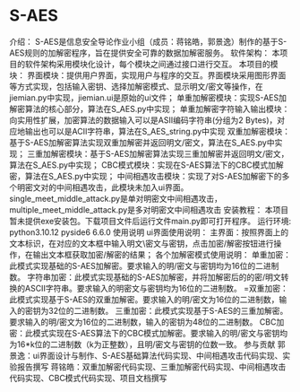 # S-AES
介绍：
S-AES是信息安全导论作业小组（成员：蒋铭皓，郭景逸）制作的基于S-AES规则的加解密程序，旨在提供安全可靠的数据加解密服务。
软件架构：
本项目的软件架构采用模块化设计，每个模块之间通过接口进行交互。
本项目的模块：
界面模块：提供用户界面，实现用户与程序的交互。界面模块采用图形界面等方式实现，包括输入密钥、选择加解密模式、显示明文/密文等操作，在jiemian.py中实现，jiemian.ui是原始的ui文件；
单重加解密模块：实现S-AES加解密算法的核心部分，算法在S_AES.py中实现；
单重加解密字符输入输出模块：向实用性扩展，加密算法的数据输入可以是ASII编码字符串(分组为2 Bytes)，对应地输出也可以是ACII字符串，算法在S_AES_string.py中实现
双重加解密模块：基于S-AES加解密算法实现双重加解密并返回明文/密文，算法在S_AES.py中实现；
三重加解密模块：基于S-AES加解密算法实现三重加解密并返回明文/密文，算法在S_AES.py中实现；
CBC模式模块：实现在S-AES算法下的CBC模式加解密，算法在S_AES.py中实现；
中间相遇攻击模块：实现了对S-AES加解密下的多个明密文对的中间相遇攻击，此模块未加入ui界面。
single_meet_middle_attack.py是单对明密文中间相遇攻击，multiple_meet_middle_attack.py是多对明密文中间相遇攻击
安装教程：
本项目暂未提供exe安装包。下载项目文件后运行文件main.py即可打开程序。
运行环境:
python3.10.12
pyside6 6.6.0
使用说明
ui界面使用说明：
主界面：按照界面上的文本标识，在对应的文本框中输入明文\密文与密钥，点击加密/解密按钮进行操作，在输出文本框获取加密/解密的结果；
各个加解密模式使用说明：
单重加密：此模式实现基础的S-AES加解密。要求输入的明/密文与密钥均为16位的二进制数。
字符串加密：此模式实现基础的S-AES加解密，并将加解密后的的密/明文转换的ASCII字符串。要求输入的明密文与密钥均为16位的二进制数。
=双重加密：此模式实现基于S-AES的双重加解密。要求输入的明/密文为16位的二进制数，输入的密钥为32位的二进制数。
三重加密：此模式实现基于S-AES的三重加解密。要求输入的明/密文为16位的二进制数，输入的密钥为48位的二进制数。
CBC加密：此模式实现在S-AES算法下的CBC模式加解密。要求输入的明/密文与密钥均为16*k位的二进制数（k为正整数），且明/密文与密钥的位数一致。
参与贡献
郭景逸：ui界面设计与制作、S-AES基础算法代码实现、中间相遇攻击代码实现、实验报告撰写
蒋铭皓：双重加解密代码实现、三重加解密代码实现、中间相遇攻击代码实现、CBC模式代码实现、项目文档撰写
